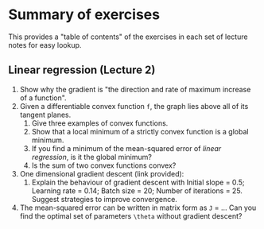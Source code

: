 # Summary of exercises

This provides a "table of contents" of the exercises in each set of lecture notes for easy lookup.

## Linear regression (Lecture 2)

1. Show why the gradient is "the direction and rate of maximum increase of a function".
2. Given a differentiable convex function `f`, the graph lies above all of its tangent planes.
   1. Give three examples of convex functions.
   2. Show that a local minimum of a strictly convex function is a global minimum.
   3. If you find a minimum of the mean-squared error of *linear regression*, is it the global minimum?
   4. Is the sum of two convex functions convex?
3. One dimensional gradient descent (link provided):
   1. Explain the behaviour of gradient descent with Initial slope = 0.5; Learning rate = 0.14; Batch size = 20; Number of iterations = 25. Suggest strategies to improve convergence.
4. The mean-squared error can be written in matrix form as `J` = ... Can you find the optimal set of parameters `\theta` without gradient descent?
